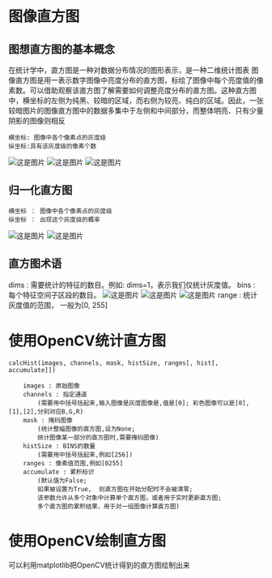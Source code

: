 # 图像直方图
## 图想直方图的基本概念

在统计学中，直方图是一种对数据分布情况的图形表示，是一种二维统计图表
图像直方图是用一表示数字图像中亮度分布的直方图，标绘了图像中每个亮度值的像素数。可以借助观察该直方图了解需要如何调整亮度分布的直方图。这种直方图中，横坐标的左侧为纯黑、较暗的区域，而右侧为较亮、纯白的区域。因此，一张较暗图片的图像直方图中的数据多集中于左侧和中间部分，而整体明亮、只有少量阴影的图像则相反

    横坐标: 图像中各个像素点的灰度级
    纵坐标:具有该灰度级的像素个数
![这是图片](./img/直方图1.jpg "Magic Gardens")
![这是图片](./img/直方图2.jpg "Magic Gardens")
![这是图片](./img/直方图3.jpg "Magic Gardens")

## 归一化直方图
    横坐标 ： 图像中各个像素点的灰度级
    纵坐标 ： 出现这个灰度级的概率
![这是图片](./img/直方图4.jpg "Magic Gardens")
![这是图片](./img/直方图5.jpg "Magic Gardens")


## 直方图术语
dims : 需要统计的特征的数目。例如: dims=1，表示我们仅统计灰度值。
bins : 每个特征空间子区段的数目。
![这是图片](./img/直方图6.jpg "Magic Gardens")
![这是图片](./img/直方图7.jpg "Magic Gardens")
![这是图片](./img/直方图8.jpg "Magic Gardens")
range : 统计灰度值的范围， 一般为[0, 255]

# 使用OpenCV统计直方图

    calcHist(images, channels, mask, histSize, ranges[, hist[, accumulate]])

        images : 原始图像
        channels : 指定通道
            (需要用中括号括起来,输入图像是灰度图像是,值是[0]; 彩色图像可以是[0],[1],[2],分别对应B,G,R)
        mask : 掩码图像
            (统计整幅图像的直方图,设为None;
            统计图像某一部分的直方图时,需要掩码图像)
        histSize : BINS的数量
            (需要用中括号括起来,例如[256])
        ranges : 像素值范围,例如[0255]
        accumulate : 累积标识
            (默认值为False;
            如果被设置为True,  则直方图在开始分配时不会被清零;
            该参数允许从多个对象中计算单个直方图，或者用于实时更新直方图;
            多个直方图的累积结果，用于对一组图像计算直方图)

# 使用OpenCV绘制直方图
可以利用matplotlib把OpenCV统计得到的直方图绘制出来